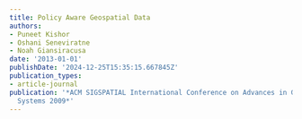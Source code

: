 ```yaml
---
title: Policy Aware Geospatial Data
authors:
- Puneet Kishor
- Oshani Seneviratne
- Noah Giansiracusa
date: '2013-01-01'
publishDate: '2024-12-25T15:35:15.667845Z'
publication_types:
- article-journal
publication: '*ACM SIGSPATIAL International Conference on Advances in Geographic Information
  Systems 2009*'
---
```


